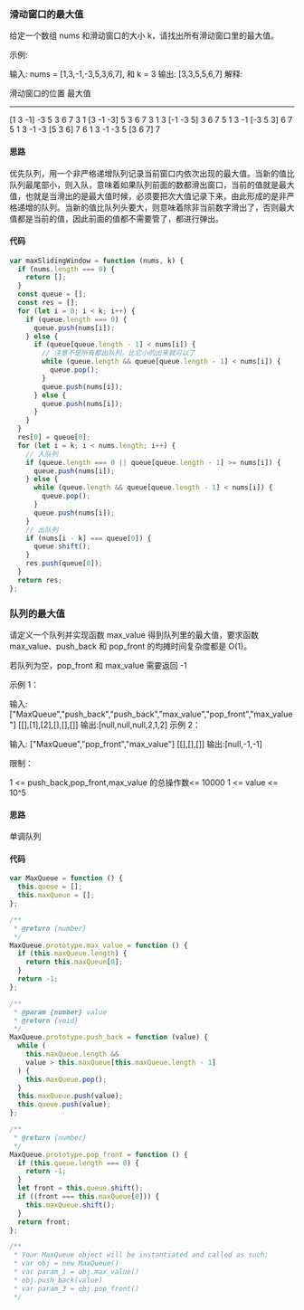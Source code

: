 ### 滑动窗口的最大值

给定一个数组 nums 和滑动窗口的大小 k，请找出所有滑动窗口里的最大值。

示例:

输入: nums = [1,3,-1,-3,5,3,6,7], 和 k = 3
输出: [3,3,5,5,6,7]
解释:

滑动窗口的位置 最大值

---

[1 3 -1] -3 5 3 6 7 3
1 [3 -1 -3] 5 3 6 7 3
1 3 [-1 -3 5] 3 6 7 5
1 3 -1 [-3 5 3] 6 7 5
1 3 -1 -3 [5 3 6] 7 6
1 3 -1 -3 5 [3 6 7] 7

#### 思路

优先队列，用一个非严格递增队列记录当前窗口内依次出现的最大值。当新的值比队列最尾部小，则入队，意味着如果队列前面的数都滑出窗口，当前的值就是最大值，也就是当滑出的是最大值时候，必须要把次大值记录下来，由此形成的是非严格递增的队列。当新的值比队列头要大，则意味着除非当前数字滑出了，否则最大值都是当前的值，因此前面的值都不需要管了，都进行弹出。

#### 代码

```js
var maxSlidingWindow = function (nums, k) {
  if (nums.length === 0) {
    return [];
  }
  const queue = [];
  const res = [];
  for (let i = 0; i < k; i++) {
    if (queue.length === 0) {
      queue.push(nums[i]);
    } else {
      if (queue[queue.length - 1] < nums[i]) {
        // 注意不是所有都出队列，比它小的出来就可以了
        while (queue.length && queue[queue.length - 1] < nums[i]) {
          queue.pop();
        }
        queue.push(nums[i]);
      } else {
        queue.push(nums[i]);
      }
    }
  }
  res[0] = queue[0];
  for (let i = k; i < nums.length; i++) {
    // 入队列
    if (queue.length === 0 || queue[queue.length - 1] >= nums[i]) {
      queue.push(nums[i]);
    } else {
      while (queue.length && queue[queue.length - 1] < nums[i]) {
        queue.pop();
      }
      queue.push(nums[i]);
    }
    // 出队列
    if (nums[i - k] === queue[0]) {
      queue.shift();
    }
    res.push(queue[0]);
  }
  return res;
};
```

### 队列的最大值

请定义一个队列并实现函数 max_value 得到队列里的最大值，要求函数 max_value、push_back 和 pop_front 的均摊时间复杂度都是 O(1)。

若队列为空，pop_front 和 max_value 需要返回 -1

示例 1：

输入:
["MaxQueue","push_back","push_back","max_value","pop_front","max_value"]
[[],[1],[2],[],[],[]]
输出:[null,null,null,2,1,2]
示例 2：

输入:
["MaxQueue","pop_front","max_value"]
[[],[],[]]
输出:[null,-1,-1]

限制：

1 <= push_back,pop_front,max_value 的总操作数<= 10000
1 <= value <= 10^5

#### 思路

单调队列

#### 代码

```js
var MaxQueue = function () {
  this.queue = [];
  this.maxQueue = [];
};

/**
 * @return {number}
 */
MaxQueue.prototype.max_value = function () {
  if (this.maxQueue.length) {
    return this.maxQueue[0];
  }
  return -1;
};

/**
 * @param {number} value
 * @return {void}
 */
MaxQueue.prototype.push_back = function (value) {
  while (
    this.maxQueue.length &&
    value > this.maxQueue[this.maxQueue.length - 1]
  ) {
    this.maxQueue.pop();
  }
  this.maxQueue.push(value);
  this.queue.push(value);
};

/**
 * @return {number}
 */
MaxQueue.prototype.pop_front = function () {
  if (this.queue.length === 0) {
    return -1;
  }
  let front = this.queue.shift();
  if ((front === this.maxQueue[0])) {
    this.maxQueue.shift();
  }
  return front;
};

/**
 * Your MaxQueue object will be instantiated and called as such:
 * var obj = new MaxQueue()
 * var param_1 = obj.max_value()
 * obj.push_back(value)
 * var param_3 = obj.pop_front()
 */
```
